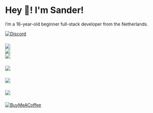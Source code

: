 <h1>Hey 👋! I'm Sander!</h1>
I’m a 16-year-old beginner full-stack developer from the Netherlands. 

[![Discord](https://img.shields.io/badge/Discord-%237289DA.svg?logo=discord&logoColor=white)](https://discord.gg/1265737667975577721) 

### 

![](https://github-readme-stats.vercel.app/api?username=sanderhd&theme=onedark&hide_border=false&include_all_commits=false&count_private=false)<br/>
![](https://github-readme-streak-stats.herokuapp.com/?user=sanderhd&theme=onedark&hide_border=false)<br/>
![](https://github-readme-stats.vercel.app/api/top-langs/?username=sanderhd&theme=onedark&hide_border=false&include_all_commits=false&count_private=false&layout=compact)

###

![](https://github-profile-trophy.vercel.app/?username=sanderhd&theme=onedark&no-frame=false&no-bg=true&margin-w=4)

###

<img src="https://skillicons.dev/icons?i=html,css,js,tailwind,php,md,mysql,figma,discordjs,bots,nodejs,vscode,visualstudio"/>

###

[![](https://visitcount.itsvg.in/api?id=sanderhd&icon=0&color=12)](https://visitcount.itsvg.in)

###

[![BuyMeACoffee](https://img.shields.io/badge/Buy%20Me%20a%20Coffee-ffdd00?style=for-the-badge&logo=buy-me-a-coffee&logoColor=black)](https://buymeacoffee.com/sanderhd) 

###


